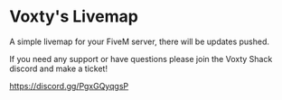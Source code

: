 # Voxty's Livemap

A simple livemap for your FiveM server, there will be updates pushed.

If you need any support or have questions please join the Voxty Shack discord and make a ticket!


https://discord.gg/PgxGQyqgsP
